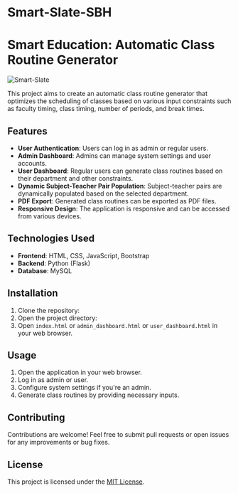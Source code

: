 # Smart-Slate-SBH
# Smart Education: Automatic Class Routine Generator

![Smart-Slate](https://soumyadiproy16.github.io/Smart-Slate-SBH/images/logo.jpeg)

This project aims to create an automatic class routine generator that optimizes the scheduling of classes based on various input constraints such as faculty timing, class timing, number of periods, and break times.

## Features

- **User Authentication**: Users can log in as admin or regular users.
- **Admin Dashboard**: Admins can manage system settings and user accounts.
- **User Dashboard**: Regular users can generate class routines based on their department and other constraints.
- **Dynamic Subject-Teacher Pair Population**: Subject-teacher pairs are dynamically populated based on the selected department.
- **PDF Export**: Generated class routines can be exported as PDF files.
- **Responsive Design**: The application is responsive and can be accessed from various devices.

## Technologies Used

- **Frontend**: HTML, CSS, JavaScript, Bootstrap
- **Backend**: Python (Flask)
- **Database**: MySQL

## Installation

1. Clone the repository:
2. Open the project directory:
3. Open `index.html` or `admin_dashboard.html` or `user_dashboard.html` in your web browser.

## Usage

1. Open the application in your web browser.
2. Log in as admin or user.
3. Configure system settings if you're an admin.
4. Generate class routines by providing necessary inputs.

## Contributing

Contributions are welcome! Feel free to submit pull requests or open issues for any improvements or bug fixes.

## License

This project is licensed under the [MIT License](LICENSE).
